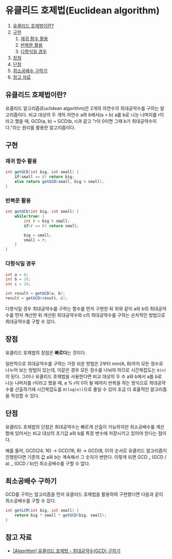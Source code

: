 # 유클리드 호제법(Euclidean algorithm)

1. [유클리드 호제법이란?](#유클리드-호제법이란)
2. [구현](#구현)
   1. [재귀 함수 활용](#재귀-함수-활용)
   2. [반복문 활용](#반복문-활용)
   3. [다항식일 경우](#다항식일-경우)
3. [장점](#장점)
4. [단점](#단점)
5. [최소공배수 구하기](#최소공배수-구하기)
6. [참고 자료](#참고-자료)

## 유클리드 호제법이란?

유클리드 알고리즘(Euclidean algorithm)은 2개의 자연수의 최대공약수를 구하는 알고리즘이다. 비교 대상의 두 개의 자연수 a와 b에서(a > b) a를 b로 나눈 나머지를 r이라고 했을 때, GCD(a, b) = GCD(b, r)과 같고 "r이 0이면 그때 b가 최대공약수이다."라는 원리를 활용한 알고리즘이다.

## 구현

### 재귀 함수 활용

```java
int getGCD(int big, int small) {
    if(small == 0) return big;
    else return getGCD(small, big % small);
}
```

### 반복문 활용

```java
int getGCD(int big, int small) {
    while(true) {
        int r = big % small;
        if(r == 0) return small;

        big = small;
        small = r;
    }
}
```

### 다항식일 경우

```java
int a = 8;
int b = 16;
int c = 24;

int result = getGCD(a, b);
result = getGCD(result, c);
```

다항식일 경우 최대공약수를 구하는 함수를 먼저 구현한 뒤 위와 같이 a와 b의 최대공약수를 먼저 계산한 뒤 계산된 최대공약수와 c의 최대공약수를 구하는 순차적인 방법으로 최대공약수를 구할 수 있다.

## 장점

유클리드 호제법의 장점은 **빠르다**는 것이다.

일반적으로 최대공약수를 구하는 가장 쉬운 방법은 2부터 min(A, B)까지 모든 정수로 나누어 보는 방법이 있는데, 이같은 경우 모든 정수를 나눠야 하므로 시간복잡도는 `O(n)`이 된다. 그러나 유클리드 호제법을 사용한다면 비교 대상의 두 수 a와 b에서 a를 b로 나눈 나머지를 r이라고 했을 때, a % r이 0이 될 때까지 반복을 하는 방식으로 최대공약수를 산출하기에 시간복잡도를 `O(log(n))`으로 줄일 수 있어 조금 더 효율적인 알고리즘을 작성할 수 있다.

## 단점

유클리드 호제법의 단점은 최대공약수는 빠르게 산출이 가능하지만 최소공배수를 계산함에 있어서는 비교 대상의 초기값 a와 b를 특정 변수에 저장시키고 있어야 한다는 점이다.

예를 들어, GCD(24, 16) -> GCD(16, 8) -> GCD(8, 0)의 순서로 유클리드 알고리즘이 진행된다면 기존의 값 a와 b는 계속해서 그 숫자가 변한다. 이렇게 되면 GCD _ (GCD / a) _ (GCD / b)인 최소공배수를 구할 수 없다.

## 최소공배수 구하기

GCD를 구하는 알고리즘을 먼저 유클리드 호제법을 활용하여 구현했다면 다음과 같이 최소공배수를 구할 수 있다.

```java
int getLCM(int big, int small) {
    return big * small * getGCD(big, small);
}
```

## 참고 자료

- [[Algorithm] 유클리드 호제법 - 최대공약수(GCD) 구하기](https://coding-factory.tistory.com/599)
